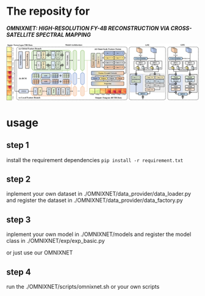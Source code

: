 # The reposity for

***OMNIXNET: HIGH-RESOLUTION FY-4B RECONSTRUCTION VIA CROSS-SATELLITE SPECTRAL MAPPING***

![model](./assets/model.png)

# usage

## step 1

install the requirement dependencies
`pip install -r requirement.txt`

## step 2

inplement your own dataset in ./OMNIXNET/data_provider/data_loader.py and register the dataset in ./OMNIXNET/data_provider/data_factory.py

## step 3

inplement your own model in ./OMNIXNET/models and register the model class in ./OMNIXNET/exp/exp_basic.py

or just use our OMNIXNET

## step 4

run the ./OMNIXNET/scripts/omnixnet.sh or your own scripts
